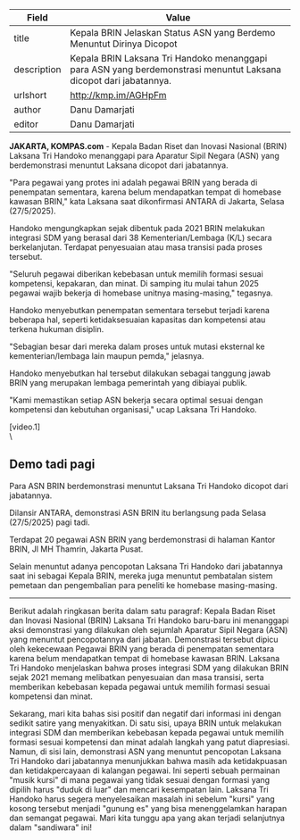 | Field       | Value                                                       |
|-------------|-------------------------------------------------------------|
| title       | Kepala BRIN Jelaskan Status ASN yang Berdemo Menuntut Dirinya Dicopot |
| description | Kepala BRIN Laksana Tri Handoko menanggapi para ASN yang berdemonstrasi menuntut Laksana dicopot dari jabatannya. |
| urlshort    | http://kmp.im/AGHpFm |
| author      | Danu Damarjati  |
| editor      | Danu Damarjati  |

**JAKARTA, KOMPAS.com** - Kepala Badan Riset dan Inovasi Nasional (BRIN) Laksana Tri Handoko menanggapi para Aparatur Sipil Negara (ASN) yang berdemonstrasi menuntut Laksana dicopot dari jabatannya.

\"Para pegawai yang protes ini adalah pegawai BRIN yang berada di penempatan sementara, karena belum mendapatkan tempat di homebase kawasan BRIN,\" kata Laksana saat dikonfirmasi ANTARA di Jakarta, Selasa (27/5/2025).

Handoko mengungkapkan sejak dibentuk pada 2021 BRIN melakukan integrasi SDM yang berasal dari 38 Kementerian/Lembaga (K/L) secara berkelanjutan. Terdapat penyesuaian atau masa transisi pada proses tersebut.

\"Seluruh pegawai diberikan kebebasan untuk memilih formasi sesuai kompetensi, kepakaran, dan minat. Di samping itu mulai tahun 2025 pegawai wajib bekerja di homebase unitnya masing-masing,\" tegasnya.

Handoko menyebutkan penempatan sementara tersebut terjadi karena beberapa hal, seperti ketidaksesuaian kapasitas dan kompetensi atau terkena hukuman disiplin.

\"Sebagian besar dari mereka dalam proses untuk mutasi eksternal ke kementerian/lembaga lain maupun pemda,\" jelasnya.

Handoko menyebutkan hal tersebut dilakukan sebagai tanggung jawab BRIN yang merupakan lembaga pemerintah yang dibiayai publik.

\"Kami memastikan setiap ASN bekerja secara optimal sesuai dengan kompetensi dan kebutuhan organisasi,\" ucap Laksana Tri Handoko.

\[video.1\]\
\

## Demo tadi pagi

Para ASN BRIN berdemonstrasi menuntut Laksana Tri Handoko dicopot dari jabatannya.

Dilansir ANTARA, demonstrasi ASN BRIN itu berlangsung pada Selasa (27/5/2025) pagi tadi.

Terdapat 20 pegawai ASN BRIN yang berdemonstrasi di halaman Kantor BRIN, Jl MH Thamrin, Jakarta Pusat.

Selain menuntut adanya pencopotan Laksana Tri Handoko dari jabatannya saat ini sebagai Kepala BRIN, mereka juga menuntut pembatalan sistem pemetaan dan pengembalian para peneliti ke homebase masing-masing.

---
Berikut adalah ringkasan berita dalam satu paragraf: Kepala Badan Riset dan Inovasi Nasional (BRIN) Laksana Tri Handoko baru-baru ini menanggapi aksi demonstrasi yang dilakukan oleh sejumlah Aparatur Sipil Negara (ASN) yang menuntut pencopotannya dari jabatan. Demonstrasi tersebut dipicu oleh kekecewaan Pegawai BRIN yang berada di penempatan sementara karena belum mendapatkan tempat di homebase kawasan BRIN. Laksana Tri Handoko menjelaskan bahwa proses integrasi SDM yang dilakukan BRIN sejak 2021 memang melibatkan penyesuaian dan masa transisi, serta memberikan kebebasan kepada pegawai untuk memilih formasi sesuai kompetensi dan minat.

Sekarang, mari kita bahas sisi positif dan negatif dari informasi ini dengan sedikit satire yang menyakitkan. Di satu sisi, upaya BRIN untuk melakukan integrasi SDM dan memberikan kebebasan kepada pegawai untuk memilih formasi sesuai kompetensi dan minat adalah langkah yang patut diapresiasi. Namun, di sisi lain, demonstrasi ASN yang menuntut pencopotan Laksana Tri Handoko dari jabatannya menunjukkan bahwa masih ada ketidakpuasan dan ketidakpercayaan di kalangan pegawai. Ini seperti sebuah permainan "musik kursi" di mana pegawai yang tidak sesuai dengan formasi yang dipilih harus "duduk di luar" dan mencari kesempatan lain. Laksana Tri Handoko harus segera menyelesaikan masalah ini sebelum "kursi" yang kosong tersebut menjadi "gunung es" yang bisa menenggelamkan harapan dan semangat pegawai. Mari kita tunggu apa yang akan terjadi selanjutnya dalam "sandiwara" ini!
